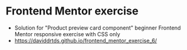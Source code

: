 # Frontend Mentor exercise
- Solution for "Product preview card component" beginner Frontend Mentor responsive exercise with CSS only
- https://daviddrtds.github.io/frontend_mentor_exercise_6/

